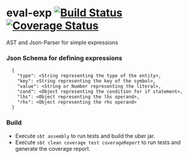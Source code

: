 
# eval-exp [![Build Status](https://travis-ci.org/saswata-dutta/eval-exp.svg?branch=master)](https://travis-ci.org/saswata-dutta/eval-exp)  [![Coverage Status](https://coveralls.io/repos/github/saswata-dutta/eval-exp/badge.svg?branch=develop)](https://coveralls.io/github/saswata-dutta/eval-exp?branch=develop)

AST and Json-Parser for simple expressions

### Json Schema for defining expressions

```
  {
    "type": <String representing the type of the entity>,
    "key": <String representing the key of the symbol>,
    "value": <String or Number representing the literal>,
    "cond": <Object representing the condition for if statement>,
    "lhs": <Object representing the lhs operand>,
    "rhs": <Object representing the rhs operand>
  }
```
  
  ### Build
  
  - Execute `sbt assembly` to run tests and build the uber jar. 
  - Execute `sbt clean coverage test coverageReport` to run tests and generate the coverage report.
